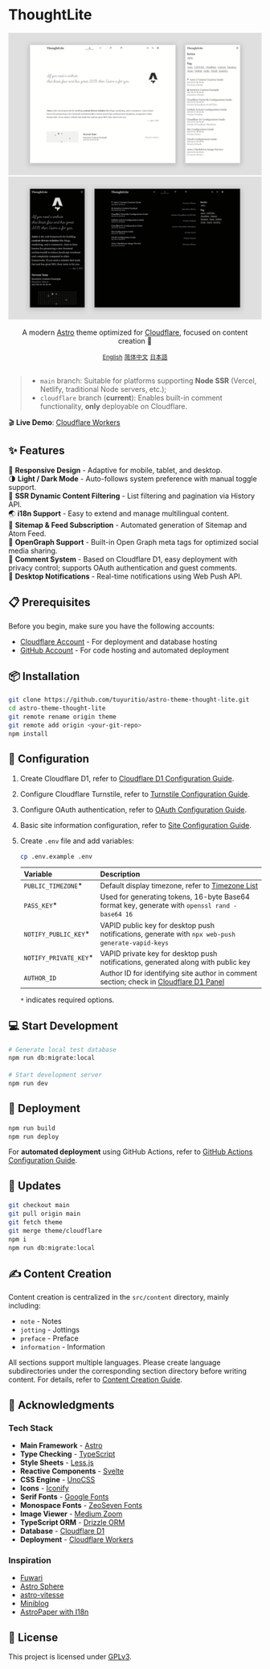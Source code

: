 # ThoughtLite

<div align="center">
    <img src=".github/assets/preview-light.webp">
    <img src=".github/assets/preview-dark.webp">
    <p></p>
    <p>A modern <a href="https://astro.build/">Astro</a> theme optimized for <a href="https://www.cloudflare.com/">Cloudflare</a>, focused on content creation 🌟</p>
    <small><ins>English</ins></small> <small><a href="README_zh-cn.md">简体中文</a></small> <small><a href="README_ja.md">日本語</a></small>
</div>

<br />

> - `main` branch: Suitable for platforms supporting **Node SSR** (Vercel, Netlify, traditional Node servers, etc.);
> - `cloudflare` branch (**current**): Enables built-in comment functionality, **only** deployable on Cloudflare.

🎬 **Live Demo**: [Cloudflare Workers](https://thought-lite.ttio.workers.dev/)

## ✨ Features

📱 **Responsive Design** - Adaptive for mobile, tablet, and desktop.\
🌗 **Light / Dark Mode** - Auto-follows system preference with manual toggle support.\
📃 **SSR Dynamic Content Filtering** - List filtering and pagination via History API.\
🌏 **i18n Support** - Easy to extend and manage multilingual content.\
📰 **Sitemap & Feed Subscription** - Automated generation of Sitemap and Atom Feed.\
🔗 **OpenGraph Support** - Built-in Open Graph meta tags for optimized social media sharing.\
📝 **Comment System** - Based on Cloudflare D1, easy deployment with privacy control; supports OAuth authentication and guest comments.\
🔔 **Desktop Notifications** - Real-time notifications using Web Push API.

## 📋 Prerequisites

Before you begin, make sure you have the following accounts:

- [Cloudflare Account](https://dash.cloudflare.com/sign-up) - For deployment and database hosting
- [GitHub Account](https://github.com/signup) - For code hosting and automated deployment

## 📦 Installation

```sh
git clone https://github.com/tuyuritio/astro-theme-thought-lite.git
cd astro-theme-thought-lite
git remote rename origin theme
git remote add origin <your-git-repo>
npm install
```

## 🔧 Configuration

1. Create Cloudflare D1, refer to [Cloudflare D1 Configuration Guide](src/content/note/en/cloudflare-d1.md).
2. Configure Cloudflare Turnstile, refer to [Turnstile Configuration Guide](src/content/note/en/turnstile.md).
3. Configure OAuth authentication, refer to [OAuth Configuration Guide](src/content/note/en/oauth.md).
4. Basic site information configuration, refer to [Site Configuration Guide](src/content/note/en/configuration.md).
5. Create `.env` file and add variables:

    ```sh
    cp .env.example .env
    ```

    | Variable | Description |
    | - | - |
    | `PUBLIC_TIMEZONE`* | Default display timezone, refer to [Timezone List](https://en.wikipedia.org/wiki/List_of_tz_database_time_zones#List) |
    | `PASS_KEY`* | Used for generating tokens, 16-byte Base64 format key, generate with `openssl rand -base64 16` |
    | `NOTIFY_PUBLIC_KEY`* | VAPID public key for desktop push notifications, generate with `npx web-push generate-vapid-keys` |
    | `NOTIFY_PRIVATE_KEY`* | VAPID private key for desktop push notifications, generated along with public key |
    | `AUTHOR_ID` | Author ID for identifying site author in comment section; check in [Cloudflare D1 Panel](https://dash.cloudflare.com/?to=/:account/workers/d1) |

    `*` indicates required options.

## 💻 Start Development

```sh
# Generate local test database
npm run db:migrate:local

# Start development server
npm run dev
```

## 🚀 Deployment

```sh
npm run build
npm run deploy
```

For **automated deployment** using GitHub Actions, refer to [GitHub Actions Configuration Guide](src/content/note/en/github-actions.md).

## 🔄 Updates

```sh
git checkout main
git pull origin main
git fetch theme
git merge theme/cloudflare
npm i
npm run db:migrate:local
```

## ✍️ Content Creation

Content creation is centralized in the `src/content` directory, mainly including:

- `note` - Notes
- `jotting` - Jottings
- `preface` - Preface
- `information` - Information

All sections support multiple languages. Please create language subdirectories under the corresponding section directory before writing content. For details, refer to [Content Creation Guide](src/content/note/en/content.md).

## 🙏 Acknowledgments

### Tech Stack

- **Main Framework** - [Astro](https://astro.build/)
- **Type Checking** - [TypeScript](https://www.typescriptlang.org/)
- **Style Sheets** - [Less.js](https://lesscss.org/)
- **Reactive Components** - [Svelte](https://svelte.dev/)
- **CSS Engine** - [UnoCSS](https://unocss.dev/)
- **Icons** - [Iconify](https://iconify.design/)
- **Serif Fonts** - [Google Fonts](https://fonts.google.com/)
- **Monospace Fonts** - [ZeoSeven Fonts](https://fonts.zeoseven.com/)
- **Image Viewer** - [Medium Zoom](https://github.com/francoischalifour/medium-zoom)
- **TypeScript ORM** - [Drizzle ORM](https://orm.drizzle.team/)
- **Database** - [Cloudflare D1](https://developers.cloudflare.com/d1/)
- **Deployment** - [Cloudflare Workers](https://workers.cloudflare.com/)

### Inspiration

- [Fuwari](https://github.com/saicaca/fuwari)
- [Astro Sphere](https://github.com/markhorn-dev/astro-sphere)
- [astro-vitesse](https://github.com/adrian-ub/astro-vitesse)
- [Miniblog](https://github.com/nicholasdly/miniblog)
- [AstroPaper with I18n](https://github.com/yousef8/astro-paper-i18n)

## 📜 License

This project is licensed under [GPLv3](LICENSE).
